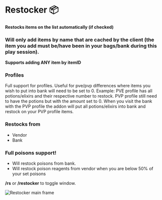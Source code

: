 # Restocker :package:

#### Restocks items on the list automatically (if checked)
### Will only add items by name that are cached by the client (the item you add must be/have been in your bags/bank during this play session).  
**Supports adding ANY item by itemID**

### Profiles
Full support for profiles.
Useful for pve/pvp differences where items you wish to put into bank will need to be set to 0.
Example: PVE profile has all potions/elixirs and their respective number to restock. PVP profile still need to have the potions but with the amount set to 0. When you visit the bank with the PVP profile the addon will put all potions/elixirs into bank and restock on your PVP profile items.

 

### Restocks from
- Vendor
- Bank

 

### Full poisons support!
- Will restock poisons from bank.
- Will restock poison reagents from vendor when you are below 50% of your set poisons



**/rs** or **/restocker** to toggle window.

 
![Restocker main frame](https://i.ibb.co/xG8zSN1/restocker.png)
